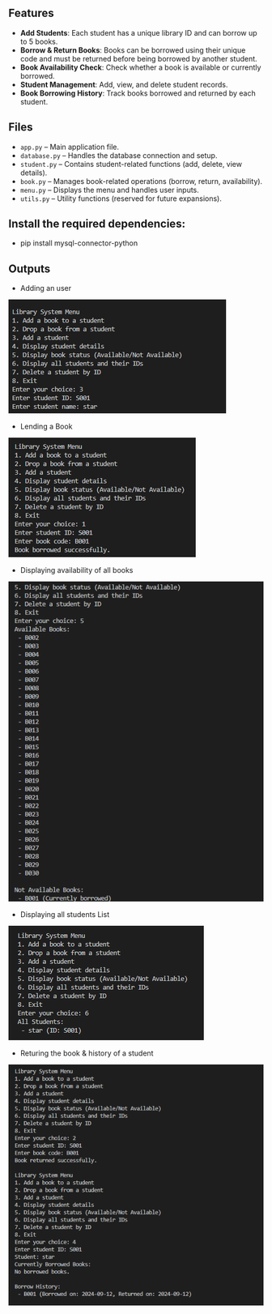 
## Features
- **Add Students**: Each student has a unique library ID and can borrow up to 5 books.
- **Borrow & Return Books**: Books can be borrowed using their unique code and must be returned before being borrowed by another student.
- **Book Availability Check**: Check whether a book is available or currently borrowed.
- **Student Management**: Add, view, and delete student records.
- **Book Borrowing History**: Track books borrowed and returned by each student.

## Files
- `app.py` – Main application file.
- `database.py` – Handles the database connection and setup.
- `student.py` – Contains student-related functions (add, delete, view details).
- `book.py` – Manages book-related operations (borrow, return, availability).
- `menu.py` – Displays the menu and handles user inputs.
- `utils.py` – Utility functions (reserved for future expansions).

## Install the required dependencies:
- pip install mysql-connector-python

## Outputs
- Adding an user

![Library System Screenshot 1](outputs/output1.png)


- Lending a Book

![Library System Screenshot 2](outputs/output2.png)

- Displaying availability of all books

![Library System Screenshot 3](outputs/output3.png)

- Displaying all students List

![Library System Screenshot 4](outputs/output4.png)

- Returing the book & history of a student

![Library System Screenshot 5](outputs/output5.png)
